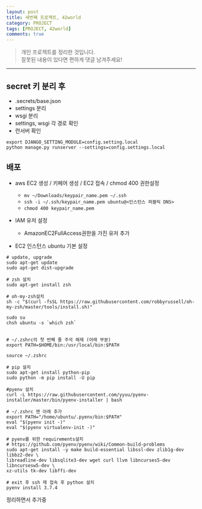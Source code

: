 ```yaml
---
layout: post
title: 세번째 프로젝트, 42world
category: PROJECT
tags: [PROJECT, 42world]
comments: true
---
```


> 개인 프로젝트를 정리한 것입니다.     
잘못된 내용이 있다면 편하게 댓글 남겨주세요!    

<hr>

## secret 키 분리 후

- .secrets/base.json
- settings 분리
- wsgi 분리
- settings, wsgi 각 경로 확인
- 런서버 확인

```
export DJANGO_SETTING_MODULE=config.setting.local
python manage.py runserver --settings=config.settings.local
```

## 배포

- aws EC2 생성 / 키페어 생성 / EC2 접속 / chmod 400 권한설정
  - `mv ~/Downloads/keypair_name.pem ~/.ssh`
  - `ssh -i ~/.ssh/keypair_name.pem ubuntu@<인스턴스 퍼블릭 DNS>`
  - `chmod 400 keypair_name.pem`

- IAM 유저 설정
  - AmazonEC2FullAccess권한을 가진 유저 추가

- EC2 인스턴스 ubuntu 기본 설정

```shell
# update, upgrade
sudo apt-get update
sudo apt-get dist-upgrade

# zsh 설치
sudo apt-get install zsh

# oh-my-zsh설치
sh -c "$(curl -fsSL https://raw.githubusercontent.com/robbyrussell/oh-my-zsh/master/tools/install.sh)"

sudo su
chsh ubuntu -s `which zsh`


# ~/.zshrc의 첫 번째 줄 주석 해제 (아래 부분)
export PATH=$HOME/bin:/usr/local/bin:$PATH

source ~/.zshrc

# pip 설치
sudo apt-get install python-pip
sudo python -m pip install -U pip

#pyenv 설치
curl -L https://raw.githubusercontent.com/yyuu/pyenv-installer/master/bin/pyenv-installer | bash

# ~/.zshrc 맨 아래 추가
export PATH="/home/ubuntu/.pyenv/bin:$PATH"
eval "$(pyenv init -)"
eval "$(pyenv virtualenv-init -)"

# pyenv를 위한 requirements설치
# https://github.com/pyenv/pyenv/wiki/Common-build-problems
sudo apt-get install -y make build-essential libssl-dev zlib1g-dev libbz2-dev \
libreadline-dev libsqlite3-dev wget curl llvm libncurses5-dev libncursesw5-dev \
xz-utils tk-dev libffi-dev

# exit 후 ssh 재 접속 후 python 설치
pyenv install 3.7.4
```

정리하면서 추가중 
